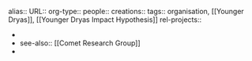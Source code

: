 alias::
URL::
org-type::
people::
creations:: 
tags:: organisation, [[Younger Dryas]], [[Younger Dryas Impact Hypothesis]] 
rel-projects::


-
- see-also:: [[Comet Research Group]]
-